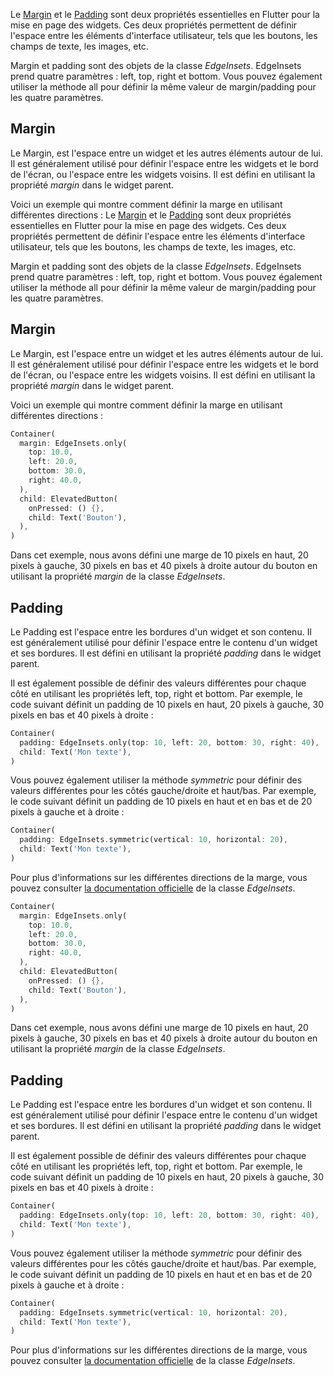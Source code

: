 Le [Margin](#margin) et le [Padding](#padding) sont deux propriétés essentielles en Flutter pour la mise en page des widgets. Ces deux propriétés permettent de définir l'espace entre les éléments d'interface utilisateur, tels que les boutons, les champs de texte, les images, etc.

Margin et padding sont des objets de la classe *EdgeInsets*. EdgeInsets prend quatre paramètres : left, top, right et bottom. Vous pouvez également utiliser la méthode all pour définir la même valeur de margin/padding pour les quatre paramètres.
## Margin

Le Margin, est l'espace entre un widget et les autres éléments autour de lui. Il est généralement utilisé pour définir l'espace entre les widgets et le bord de l'écran, ou l'espace entre les widgets voisins. Il est défini en utilisant la propriété *margin* dans le widget parent.

Voici un exemple qui montre comment définir la marge en utilisant différentes directions :
Le [Margin](#margin) et le [Padding](#padding) sont deux propriétés essentielles en Flutter pour la mise en page des widgets. Ces deux propriétés permettent de définir l'espace entre les éléments d'interface utilisateur, tels que les boutons, les champs de texte, les images, etc.

Margin et padding sont des objets de la classe *EdgeInsets*. EdgeInsets prend quatre paramètres : left, top, right et bottom. Vous pouvez également utiliser la méthode all pour définir la même valeur de margin/padding pour les quatre paramètres.
## Margin

Le Margin, est l'espace entre un widget et les autres éléments autour de lui. Il est généralement utilisé pour définir l'espace entre les widgets et le bord de l'écran, ou l'espace entre les widgets voisins. Il est défini en utilisant la propriété *margin* dans le widget parent.

Voici un exemple qui montre comment définir la marge en utilisant différentes directions :

```dart
Container(
  margin: EdgeInsets.only(
    top: 10.0,
    left: 20.0,
    bottom: 30.0,
    right: 40.0,
  ),
  child: ElevatedButton(
    onPressed: () {},
    child: Text('Bouton'),
  ),
)
```

Dans cet exemple, nous avons défini une marge de 10 pixels en haut, 20 pixels à gauche, 30 pixels en bas et 40 pixels à droite autour du bouton en utilisant la propriété *margin* de la classe *EdgeInsets*.

## Padding

Le Padding est l'espace entre les bordures d'un widget et son contenu. Il est généralement utilisé pour définir l'espace entre le contenu d'un widget et ses bordures. Il est défini en utilisant la propriété *padding* dans le widget parent.


Il est également possible de définir des valeurs différentes pour chaque côté en utilisant les propriétés left, top, right et bottom. Par exemple, le code suivant définit un padding de 10 pixels en haut, 20 pixels à gauche, 30 pixels en bas et 40 pixels à droite :

```dart
Container(
  padding: EdgeInsets.only(top: 10, left: 20, bottom: 30, right: 40),
  child: Text('Mon texte'),
)
```

Vous pouvez également utiliser la méthode *symmetric* pour définir des valeurs différentes pour les côtés gauche/droite et haut/bas. Par exemple, le code suivant définit un padding de 10 pixels en haut et en bas et de 20 pixels à gauche et à droite :

```dart
Container(
  padding: EdgeInsets.symmetric(vertical: 10, horizontal: 20),
  child: Text('Mon texte'),
)
```

Pour plus d'informations sur les différentes directions de la marge, vous pouvez consulter [la documentation officielle](https://api.flutter.dev/flutter/painting/EdgeInsets-class.html) de la classe *EdgeInsets*.
```dart
Container(
  margin: EdgeInsets.only(
    top: 10.0,
    left: 20.0,
    bottom: 30.0,
    right: 40.0,
  ),
  child: ElevatedButton(
    onPressed: () {},
    child: Text('Bouton'),
  ),
)
```

Dans cet exemple, nous avons défini une marge de 10 pixels en haut, 20 pixels à gauche, 30 pixels en bas et 40 pixels à droite autour du bouton en utilisant la propriété *margin* de la classe *EdgeInsets*.

## Padding

Le Padding est l'espace entre les bordures d'un widget et son contenu. Il est généralement utilisé pour définir l'espace entre le contenu d'un widget et ses bordures. Il est défini en utilisant la propriété *padding* dans le widget parent.


Il est également possible de définir des valeurs différentes pour chaque côté en utilisant les propriétés left, top, right et bottom. Par exemple, le code suivant définit un padding de 10 pixels en haut, 20 pixels à gauche, 30 pixels en bas et 40 pixels à droite :

```dart
Container(
  padding: EdgeInsets.only(top: 10, left: 20, bottom: 30, right: 40),
  child: Text('Mon texte'),
)
```

Vous pouvez également utiliser la méthode *symmetric* pour définir des valeurs différentes pour les côtés gauche/droite et haut/bas. Par exemple, le code suivant définit un padding de 10 pixels en haut et en bas et de 20 pixels à gauche et à droite :

```dart
Container(
  padding: EdgeInsets.symmetric(vertical: 10, horizontal: 20),
  child: Text('Mon texte'),
)
```

Pour plus d'informations sur les différentes directions de la marge, vous pouvez consulter [la documentation officielle](https://api.flutter.dev/flutter/painting/EdgeInsets-class.html) de la classe *EdgeInsets*.